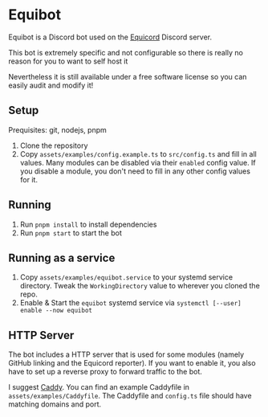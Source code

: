 # Equibot

Equibot is a Discord bot used on the [Equicord](https://equicord.org/discord) Discord server.

This bot is extremely specific and not configurable so there is really no reason for you to want to self host it

Nevertheless it is still available under a free software license so you can easily audit and modify it!

## Setup

Prequisites: git, nodejs, pnpm

1. Clone the repository
2. Copy `assets/examples/config.example.ts` to `src/config.ts` and fill in all values. Many modules can be disabled via their `enabled` config value.
    If you disable a module, you don't need to fill in any other config values for it.

## Running

1. Run `pnpm install` to install dependencies
2. Run `pnpm start` to start the bot

## Running as a service

1. Copy `assets/examples/equibot.service` to your systemd service directory. Tweak the `WorkingDirectory` value to wherever you cloned the repo.
2. Enable & Start the `equibot` systemd service via `systemctl [--user] enable --now equibot`

## HTTP Server

The bot includes a HTTP server that is used for some modules (namely GitHub linking and the Equicord reporter). If you want to enable it,
you also have to set up a reverse proxy to forward traffic to the bot.

I suggest [Caddy](https://caddyserver.com/). You can find an example Caddyfile in `assets/examples/Caddyfile`. The Caddyfile and `config.ts` file
should have matching domains and port.
